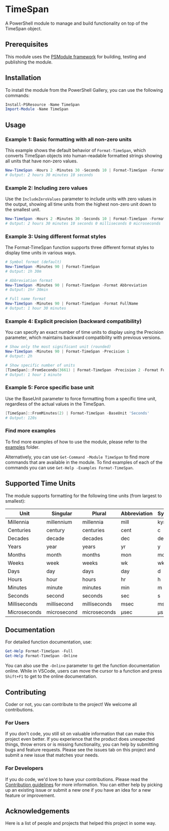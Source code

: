 # TimeSpan

A PowerShell module to manage and build functionality on top of the TimeSpan object.

## Prerequisites

This module uses the [PSModule framework](https://github.com/PSModule) for building, testing and publishing the module.

## Installation

To install the module from the PowerShell Gallery, you can use the following commands:

```powershell
Install-PSResource -Name TimeSpan
Import-Module -Name TimeSpan
```

## Usage

### Example 1: Basic formatting with all non-zero units

This example shows the default behavior of `Format-TimeSpan`, which converts TimeSpan objects into human-readable formatted strings showing all units that have non-zero values.

```powershell
New-TimeSpan -Hours 2 -Minutes 30 -Seconds 10 | Format-TimeSpan -Format FullName
# Output: 2 hours 30 minutes 10 seconds
```

### Example 2: Including zero values

Use the `IncludeZeroValues` parameter to include units with zero values in the output, showing all time units from the highest non-zero unit down to the smallest unit.

```powershell
New-TimeSpan -Hours 2 -Minutes 30 -Seconds 10 | Format-TimeSpan -Format FullName -IncludeZeroValues
# Output: 2 hours 30 minutes 10 seconds 0 milliseconds 0 microseconds
```

### Example 3: Using different format styles

The Format-TimeSpan function supports three different format styles to display time units in various ways.

```powershell
# Symbol format (default)
New-TimeSpan -Minutes 90 | Format-TimeSpan
# Output: 1h 30m

# Abbreviation format
New-TimeSpan -Minutes 90 | Format-TimeSpan -Format Abbreviation
# Output: 1hr 30min

# Full name format
New-TimeSpan -Minutes 90 | Format-TimeSpan -Format FullName
# Output: 1 hour 30 minutes
```

### Example 4: Explicit precision (backward compatibility)

You can specify an exact number of time units to display using the Precision parameter, which maintains backward compatibility with previous versions.

```powershell
# Show only the most significant unit (rounded)
New-TimeSpan -Minutes 90 | Format-TimeSpan -Precision 1
# Output: 2h

# Show specific number of units
[TimeSpan]::FromSeconds(3661) | Format-TimeSpan -Precision 2 -Format FullName
# Output: 1 hour 1 minute
```

### Example 5: Force specific base unit

Use the BaseUnit parameter to force formatting from a specific time unit, regardless of the actual values in the TimeSpan.

```powershell
[TimeSpan]::FromMinutes(2) | Format-TimeSpan -BaseUnit 'Seconds'
# Output: 120s
```

### Find more examples

To find more examples of how to use the module, please refer to the [examples](examples) folder.

Alternatively, you can use `Get-Command -Module TimeSpan` to find more commands that are available in the module.
To find examples of each of the commands you can use `Get-Help -Examples Format-TimeSpan`.

## Supported Time Units

The module supports formatting for the following time units (from largest to smallest):

| Unit | Singular | Plural | Abbreviation | Symbol |
|------|----------|--------|--------------|--------|
| Millennia | millennium | millennia | mill | kyr |
| Centuries | century | centuries | cent | c |
| Decades | decade | decades | dec | dec |
| Years | year | years | yr | y |
| Months | month | months | mon | mo |
| Weeks | week | weeks | wk | wk |
| Days | day | days | day | d |
| Hours | hour | hours | hr | h |
| Minutes | minute | minutes | min | m |
| Seconds | second | seconds | sec | s |
| Milliseconds | millisecond | milliseconds | msec | ms |
| Microseconds | microsecond | microseconds | µsec | µs |

## Documentation

For detailed function documentation, use:
```powershell
Get-Help Format-TimeSpan -Full
Get-Help Format-TimeSpan -Online
```

You can also use the `-Online` parameter to get the function documentation online. While in VSCode, users can move the cursor to a function and press `Shift+F1` to get to the online documentation.

## Contributing

Coder or not, you can contribute to the project! We welcome all contributions.

### For Users

If you don't code, you still sit on valuable information that can make this project even better. If you experience that the
product does unexpected things, throw errors or is missing functionality, you can help by submitting bugs and feature requests.
Please see the issues tab on this project and submit a new issue that matches your needs.

### For Developers

If you do code, we'd love to have your contributions. Please read the [Contribution guidelines](CONTRIBUTING.md) for more information.
You can either help by picking up an existing issue or submit a new one if you have an idea for a new feature or improvement.

## Acknowledgements

Here is a list of people and projects that helped this project in some way.
